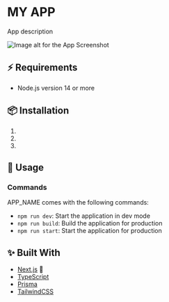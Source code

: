 # MY APP

App description

![Image alt for the App Screenshot](./demo.png)

## ⚡ Requirements

- Node.js version 14 or more

## 📦 Installation

1.
2.
3.

## 🚀 Usage

### Commands

APP_NAME comes with the following commands:

- `npm run dev`: Start the application in dev mode
- `npm run build`: Build the application for production
- `npm run start`: Start the application for production

## ✨ Built With

- [Next.js](https://nextjs.org/) 🚀
- [TypeScript](https://github.com/microsoft/TypeScript)
- [Prisma](https://www.prisma.io/)
- [TailwindCSS](https://tailwindcss.com/)
